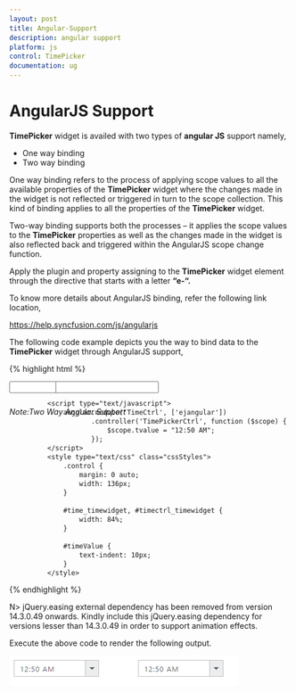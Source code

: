 ```yaml
---
layout: post
title: Angular-Support
description: angular support
platform: js
control: TimePicker
documentation: ug
---
```


# AngularJS Support

**TimePicker** widget is availed with two types of **angular JS** support namely, 

* One way binding
* Two way binding 



One way binding refers to the process of applying scope values to all the available properties of the **TimePicker** widget where the changes made in the widget is not reflected or triggered in turn to the scope collection. This kind of binding applies to all the properties of the **TimePicker** widget.

Two-way binding supports both the processes – it applies the scope values to the **TimePicker** properties as well as the changes made in the widget is also reflected back and triggered within the AngularJS scope change function.

Apply the plugin and property assigning to the **TimePicker** widget element through the directive that starts with a letter **“e-“.**

To know more details about AngularJS binding, refer the following link location,

<https://help.syncfusion.com/js/angularjs>

The following code example depicts you the way to bind data to the **TimePicker** widget through AngularJS support,


{% highlight html %}


<html ng-app="TimeCtrl">
<head>
    <title>Essential Studio for JavaScript : Timepicker angular</title>
    <meta name="viewport" content="width=device-width, initial-scale=1.0" charset="utf-8" />
    <link href="http://cdn.syncfusion.com/{{ site.releaseversion }}/js/web/flat-azure/ej.web.all.min.css" rel="stylesheet" />
    <!--scripts-->
    <script src="http://cdn.syncfusion.com/js/assets/external/jquery-1.10.2.min.js"></script>
    <script src="http://cdn.syncfusion.com/js/assets/external/angular.min.js"></script>
    <script src="http://cdn.syncfusion.com/{{ site.releaseversion }}/js/web/ej.web.all.min.js"></script>
    <script src="http://cdn.syncfusion.com/{{ site.releaseversion }}/js/web/ej.unobtrusive.min.js"></script>
    <script src="http://cdn.syncfusion.com/{{ site.releaseversion }}/js/ej.widget.angular.min.js"> </script>
</head>
<body ng-controller="TimePickerCtrl">
    <div class="content-container-fluid">
        <div class="row">
            <div class="cols-sample-area">
                <div class="frame" style="width: 30%; height: 17px;">
                    <div id="control" style="float: left;width: 45%;">
                        <input id="time" type="text" ej-timepicker e-value="tvalue" />
                        <h6><span style="font-style: italic; font-weight: normal; position: absolute; margin-top: 5px;">Note:Two Way Angular Support</span></h6>
                    </div>
                    <div id="binding" style=" float: right;width: 45%;">
                        <input id="timectrl" type="text" ej-timepicker e-value="tvalue" e-interval="10" />
                    </div>
                </div>
            </div>
        </div>
    </div>

    <script type="text/javascript">
        angular.module('TimeCtrl', ['ejangular'])
               .controller('TimePickerCtrl', function ($scope) {
                   $scope.tvalue = "12:50 AM";
               });
    </script>
    <style type="text/css" class="cssStyles">
        .control {
            margin: 0 auto;
            width: 136px;
        }

        #time_timewidget, #timectrl_timewidget {
            width: 84%;
        }

        #timeValue {
            text-indent: 10px;
        }
    </style>
</body>
</html>


{% endhighlight %}

N> jQuery.easing external dependency has been removed from version 14.3.0.49 onwards. Kindly include this jQuery.easing dependency for versions lesser than 14.3.0.49 in order to support animation effects.

Execute the above code to render the following output.



![](/js/TimePicker/Angular-Support_images/Angular-Support_img1.png) 

